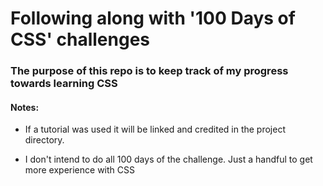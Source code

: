 # Following along with '100 Days of CSS' challenges

### The purpose of this repo is to keep track of my progress towards learning CSS

#### Notes:
  - If a tutorial was used it will be linked and credited in the project directory.

  - I don't intend to do all 100 days of the challenge. Just a handful to get more experience with CSS
